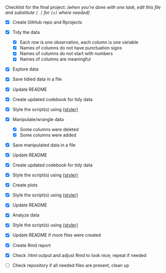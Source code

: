 Checklist for the final project:
_(when you're done with one task, edit this file and substitute `[ ]` for `[x]`
where needed)_

- [x] Create GitHub repo and Rprojects
- [x] Tidy the data
  - [x] Each row is one observation, each column is one variable
  - [x] Names of columns do not have punctuation signs
  - [x] Names of columns do not start with numbers
  - [x] Names of columns are meaningful
- [x] Explore data
- [x] Save tidied data in a file
- [x] Update README
- [x] Create updated codebook for tidy data
- [x] Style the script(s) using [{styler}](https://styler.r-lib.org/)

- [x] Manipulate/wrangle data
  - [x] Some columns were deleted
  - [x] Some columns were added
- [x] Save manipulated data in a file
- [x] Update README
- [x] Create updated codebook for tidy data
- [x] Style the script(s) using [{styler}](https://styler.r-lib.org/)

- [x] Create plots
- [x] Style the script(s) using [{styler}](https://styler.r-lib.org/)
- [x] Update README

- [x] Analyze data
- [x] Style the script(s) using [{styler}](https://styler.r-lib.org/)
- [x] Update README if more files were created

- [x] Create Rmd report
- [x] Check .html output and adjust Rmd to look nice; repeat if needed

- [ ] Check repository if all needed files are present, clean up

